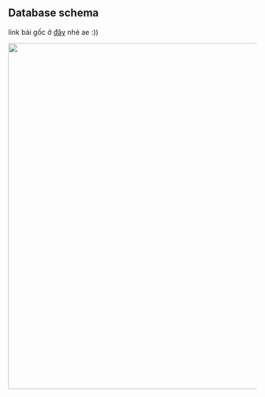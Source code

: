 ## Database schema

link bài gốc ở [đây](https://mysql.tutorials24x7.com/blog/guide-to-design-database-for-shopping-cart-in-mysql) nhé ae :))

<img src="https://www.tutorials24x7.com/uploads/2020-04-27/files/tutorials24x7-mysql-online-shopping-cart-database-design.png" style="width: 700px">

